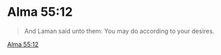 # Alma 55:12

> And Laman said unto them: You may do according to your desires.

[Alma 55:12](https://www.churchofjesuschrist.org/study/scriptures/bofm/alma/55?lang=eng&id=p12#p12)


